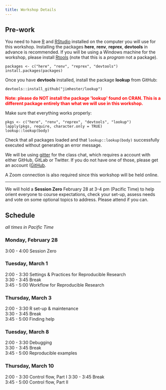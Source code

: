 ```yaml
---
title: Workshop Details
---
```


## Pre-work

You need to have [R](https://cloud.r-project.org/) and [RStudio](https://www.rstudio.com/products/rstudio/download/) installed on the computer you will use for this workshop. Installing the packages **here**, **renv**, **reprex**, **devtools** in advance is recommended. If you will be using a Windows machine for the workshop, please install [Rtools](https://cran.r-project.org/bin/windows/Rtools/rtools40.html) (note that this is a *program* not a package). 

```
packages <- c("here", "renv", "reprex", "devtools")
install.packages(packages)
```

Once you have **devtools** installed, install the package **lookup** from GitHub:

```
devtools::install_github("jimhester/lookup")
```
<b style='color:red;'>Note: please do NOT install the package 'lookup' found on CRAN. This is a different package entirely than what we will use in this workshop.</b>

Make sure that everything works properly:
```
pkgs <- c("here", "renv", "reprex", "devtools", "lookup")
lapply(pkgs, require, character.only = TRUE) 
lookup::lookup(body)
```
Check that all packages loaded and that `lookup::lookup(body)` successfully executed without generating an error message. 

We will be using [gitter](https://gitter.im/Idaho-ag-stats/2022-what-they-forgot-workshop#) for the class chat, which requires a account with either GitHub, GitLab or Twitter. If you do not have one of those, please get an account ([GitHub](https://github.com/signup). 

A Zoom connection is also required since this workshop will be held online. 

---------------------

We will hold a **Session Zero** February 28 at 3-4 pm (Pacific Time) to help orient everyone to course expectations, check your set-up, assess needs and vote on some optional topics to address. Please attend if you can. 

## Schedule   
*all times in Pacific Time*   

### Monday, February 28

3:00 - 4:00 Session Zero 

### Tuesday, March 1

2:00 - 3:30  Settings & Practices for Reproducible Research  
3:30 - 3:45  Break  
3:45 - 5:00  Workflow for Reproducible Research  

### Thursday, March 3

2:00 - 3:30  R set-up & maintenance  
3:30 - 3:45  Break  
3:45 - 5:00  Finding help   

### Tuesday, March 8

2:00 - 3:30  Debugging  
3:30 - 3:45  Break  
3:45 - 5:00  Reproducible examples    

### Thursday, March 10

2:00 - 3:30  Control flow, Part I 
3:30 - 3:45  Break  
3:45 - 5:00  Control flow, Part II 

